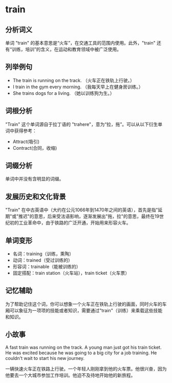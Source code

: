 # train

## 分析词义

  

单词 "train" 的基本意思是“火车”，在交通工具的范围内使用。此外，"train" 还有“训练，培训”的含义，在运动和教育领域中被广泛使用。

  

## 列举例句

  

*   The train is running on the track. （火车正在铁轨上行驶。）
*   I train in the gym every morning. （我每天早上在健身房训练。）
*   She trains dogs for a living. （她以训练狗为生。）

  

## 词根分析

  

"Train" 这个单词源自于拉丁语的 "trahere"，意为“拉，拖”。可以从以下衍生单词中获得参考：

  

*   Attract(吸引)
*   Contract(合同，收缩)

  

## 词缀分析

  

单词中并没有含明显的词缀。

  

## 发展历史和文化背景

  

"Train" 在中古英语中（大约在公元1066年到1470年之间的英语），首先是指"延期"或"推迟"的意思，后来受法语影响，逐渐发展出"拖，拉"的意思，最终在19世纪初的工业革命中，由于铁路的广泛开通，开始用来形容火车。

  

## 单词变形

  

*   名词：training（训练，熏陶）
*   动词：trained（受过训练的）
*   形容词：trainable（能被训练的）
*   固定搭配：train station（火车站），train ticket（火车票）

  

## 记忆辅助

  

为了帮助记住这个词，你可以想象一个火车正在铁轨上行驶的画面，同时火车的车厢可以象征为一项项的技能或者知识，需要通过"train"（训练）来乘载这些技能和知识。

  

## 小故事

  

A fast train was running on the track. A young man just got his train ticket. He was excited because he was going to a big city for a job training. He couldn't wait to start his new journey.

  

一辆快速火车正在铁路上行驶。一个年轻人刚刚拿到他的火车票。他很兴奋，因为他要去一个大城市参加工作培训。他迫不及待地开始他的新旅程。
